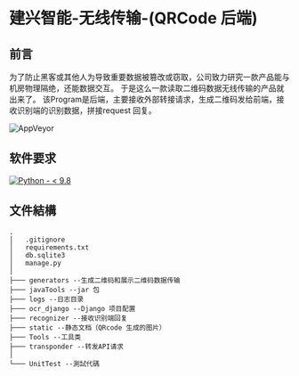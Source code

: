 # 建兴智能-无线传输-(QRCode 后端)
## 前言
为了防止黑客或其他人为导致重要数据被篡改或窃取，公司致力研究一款产品能与机房物理隔绝，还能数据交互。
于是这么一款读取二维码数据无线传输的产品就出来了。
该Program是后端，主要接收外部转接请求，生成二维码发给前端，接收识别端的识别数据，拼接request 回复。

![AppVeyor](https://img.shields.io/static/v1?label=MoJeffrey&message=OCR-QR-Code-Backend&color=<COLOR>)

## 软件要求
[![Python - < 9.8](https://img.shields.io/badge/python-v9.8-2ea44f?style=for-the-badge&logo=python&logoColor=white)](https://www.python.org/)

## 文件結構
```
.
│   .gitignore
│   requirements.txt
│   db.sqlite3
│   manage.py
│
├─── generators --生成二维码和展示二维码数据传输
├─── javaTools --jar 包
├─── logs --日志目录
├─── ocr_django --Django 项目配置
├─── recognizer --接收识别端回复
├─── static --静态文档（QRcode 生成的图片）
├─── Tools --工具类
├─── transponder --转发API请求
│
└─── UnitTest --測試代碼
```